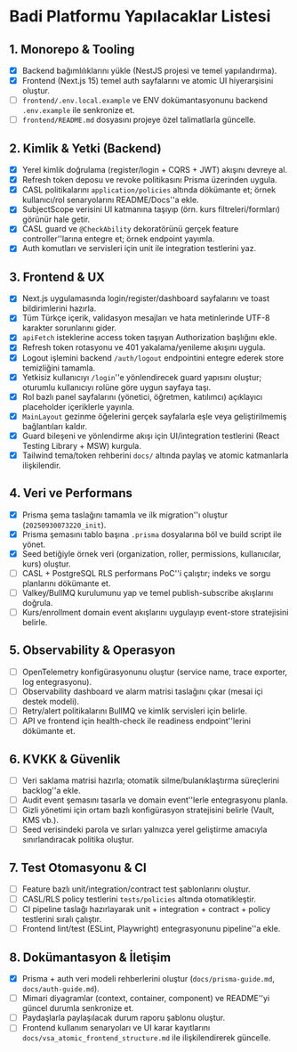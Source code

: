 ﻿# Badi Platformu Yapılacaklar Listesi

## 1. Monorepo & Tooling
- [x] Backend bağımlılıklarını yükle (NestJS projesi ve temel yapılandırma).
- [x] Frontend (Next.js 15) temel auth sayfalarını ve atomic UI hiyerarşisini oluştur.
- [ ] `frontend/.env.local.example` ve ENV dokümantasyonunu backend `.env.example` ile senkronize et.
- [ ] `frontend/README.md` dosyasını projeye özel talimatlarla güncelle.

## 2. Kimlik & Yetki (Backend)
- [x] Yerel kimlik doğrulama (register/login + CQRS + JWT) akışını devreye al.
- [x] Refresh token deposu ve revoke politikasını Prisma üzerinden uygula.
- [x] CASL politikalarını `application/policies` altında dökümante et; örnek kullanıcı/rol senaryolarını README/Docs''a ekle.
- [x] SubjectScope verisini UI katmanına taşıyıp (örn. kurs filtreleri/formları) görünür hale getir.
- [x] CASL guard ve `@CheckAbility` dekoratörünü gerçek feature controller''larına entegre et; örnek endpoint yayımla.
- [x] Auth komutları ve servisleri için unit ile integration testlerini yaz.

## 3. Frontend & UX
- [x] Next.js uygulamasında login/register/dashboard sayfalarını ve toast bildirimlerini hazırla.
- [x] Tüm Türkçe içerik, validasyon mesajları ve hata metinlerinde UTF-8 karakter sorunlarını gider.
- [x] `apiFetch` isteklerine access token taşıyan Authorization başlığını ekle.
- [x] Refresh token rotasyonu ve 401 yakalama/yenileme akışını uygula.
- [x] Logout işlemini backend `/auth/logout` endpointini entegre ederek store temizliğini tamamla.
- [x] Yetkisiz kullanıcıyı `/login`''e yönlendirecek guard yapısını oluştur; oturumlu kullanıcıyı rolüne göre uygun sayfaya taşı.
- [x] Rol bazlı panel sayfalarını (yönetici, öğretmen, katılımcı) açıklayıcı placeholder içeriklerle yayınla.
- [x] `MainLayout` gezinme öğelerini gerçek sayfalarla eşle veya geliştirilmemiş bağlantıları kaldır.
- [x] Guard bileşeni ve yönlendirme akışı için UI/integration testlerini (React Testing Library + MSW) kurgula.
- [x] Tailwind tema/token rehberini `docs/` altında paylaş ve atomic katmanlarla ilişkilendir.

## 4. Veri ve Performans
- [x] Prisma şema taslağını tamamla ve ilk migration''ı oluştur (`20250930073220_init`).
- [x] Prisma şemasını tablo başına `.prisma` dosyalarına böl ve build script ile yönet.
- [x] Seed betiğiyle örnek veri (organization, roller, permissions, kullanıcılar, kurs) oluştur.
- [ ] CASL + PostgreSQL RLS performans PoC''i çalıştır; indeks ve sorgu planlarını dökümante et.
- [ ] Valkey/BullMQ kurulumunu yap ve temel publish-subscribe akışlarını doğrula.
- [ ] Kurs/enrollment domain event akışlarını uygulayıp event-store stratejisini belirle.

## 5. Observability & Operasyon
- [ ] OpenTelemetry konfigürasyonunu oluştur (service name, trace exporter, log entegrasyonu).
- [ ] Observability dashboard ve alarm matrisi taslağını çıkar (mesai içi destek modeli).
- [ ] Retry/alert politikalarını BullMQ ve kimlik servisleri için belirle.
- [ ] API ve frontend için health-check ile readiness endpoint''lerini dökümante et.

## 6. KVKK & Güvenlik
- [ ] Veri saklama matrisi hazırla; otomatik silme/bulanıklaştırma süreçlerini backlog''a ekle.
- [ ] Audit event şemasını tasarla ve domain event''lerle entegrasyonu planla.
- [ ] Gizli yönetimi için ortam bazlı konfigürasyon stratejisini belirle (Vault, KMS vb.).
- [ ] Seed verisindeki parola ve sırları yalnızca yerel geliştirme amacıyla sınırlandıracak politika oluştur.

## 7. Test Otomasyonu & CI
- [ ] Feature bazlı unit/integration/contract test şablonlarını oluştur.
- [ ] CASL/RLS policy testlerini `tests/policies` altında otomatikleştir.
- [ ] CI pipeline taslağı hazırlayarak unit + integration + contract + policy testlerini sıralı çalıştır.
- [ ] Frontend lint/test (ESLint, Playwright) entegrasyonunu pipeline''a ekle.

## 8. Dokümantasyon & İletişim
- [x] Prisma + auth veri modeli rehberlerini oluştur (`docs/prisma-guide.md`, `docs/auth-guide.md`).
- [ ] Mimari diyagramlar (context, container, component) ve README''yi güncel durumla senkronize et.
- [ ] Paydaşlarla paylaşılacak durum raporu şablonu oluştur.
- [ ] Frontend kullanım senaryoları ve UI karar kayıtlarını `docs/vsa_atomic_frontend_structure.md` ile ilişkilendirerek güncelle.
